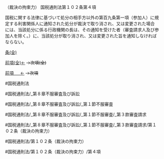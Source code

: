 （裁決の拘束力）
国税通則法第１０２条第４項

国税に関する法律に基づいて処分の相手方以外の第百九条第一項（参加人）に規定する利害関係人に通知された処分が裁決で取り消され、又は変更された場合には、当該処分に係る行政機関の長は、その通知を受けた者（審査請求人及び参加人を除く。）に、当該処分が取り消され、又は変更された旨を通知しなければならない。

[条(全)](国税通則法＿＿＿＿＿第１０２条_.md)

[前項(全)←](国税通則法＿＿＿＿＿第１０２条第３項_.md)  ~~→次項(全)~~

[前項 　 ←](国税通則法＿＿＿＿＿第１０２条第３項.md)  ~~→次項~~



#国税通則法

#国税通則法/_第８章不服審査及び訴訟

#国税通則法/_第８章不服審査及び訴訟/_第１節不服審査

#国税通則法/_第８章不服審査及び訴訟/_第１節不服審査/_第３款審査請求

#国税通則法/_第８章不服審査及び訴訟/_第１節不服審査/_第３款審査請求/第１０２条（裁決の拘束力）

#国税通則法/第１０２条（裁決の拘束力）

#国税通則法/第１０２条（裁決の拘束力）/第４項

